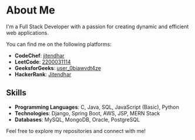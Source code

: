 # About Me

I'm a Full Stack Developer with a passion for creating dynamic and efficient web applications. 

You can find me on the following platforms:
- **CodeChef**: [jitendhar](https://www.codechef.com/users/jitendhar)
- **LeetCode**: [2200031114](https://leetcode.com/u/2200031114/)
- **GeeksforGeeks**: [user_0biawvdt4ze](https://www.geeksforgeeks.org/user/user_0biawvdt4ze/)
- **HackerRank**: [Jitendhar](https://www.hackerrank.com/profile/Jitendhar)

## Skills

- **Programming Languages**: C, Java, SQL, JavaScript (Basic), Python
- **Technologies**: Django, Spring Boot, AWS, JSP, MERN Stack
- **Databases**: MySQL, MongoDB, Oracle, PostgreSQL

Feel free to explore my repositories and connect with me!

